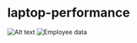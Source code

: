 # laptop-performance

![Alt text]( laptop-performance/flow-charts/main.png?raw=true "Title")
<img src="laptop-performance/flow-charts/main.png" alt="Employee data" title="Employee Data title">
